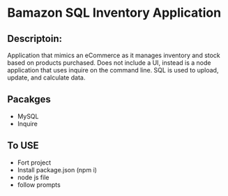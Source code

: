 # Bamazon SQL Inventory Application

## Descriptoin:
Application that mimics an eCommerce as it manages inventory and stock based on products purchased. Does not include a UI, instead is a node application that uses inquire on the command line. SQL is used to upload, update, and calculate data. 

## Pacakges
* MySQL
* Inquire

## To USE
* Fort project
* Install package.json (npm i)
* node js file
* follow prompts

